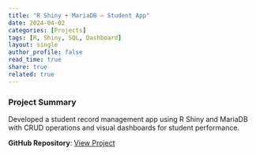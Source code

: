 ```yaml
---
title: "R Shiny + MariaDB – Student App"
date: 2024-04-02
categories: [Projects]
tags: [R, Shiny, SQL, Dashboard]
layout: single
author_profile: false
read_time: true
share: true
related: true
---
```


### Project Summary

Developed a student record management app using R Shiny and MariaDB with CRUD operations and visual dashboards for student performance.

**GitHub Repository**: [View Project](https://github.com/Bhupender-Bhupender/R.Shiny-MariaDB-Student-App)
